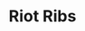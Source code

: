 ---
description: A site dedicated to honoring the memory of Lorenzo, the founder of Riot Ribs.
lastmod: 2024-07-23
title: Riot Ribs
featured_image: 00000PORTRAIT_00000_BURST20200819164532420psd-3.jpg
menus:
  main:
    name: Home
    weight: -1
# sub-galleries on list pages are sorted by date and weight (descending)
---